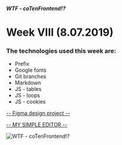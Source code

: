 ##### WTF - coTenFrontend!?
# Week VIII (8.07.2019) 



### The technologies used this week are:
* Prefix
* Google fonts
* Git branches
* Markdown
* JS - tables
* JS - loops
* JS - cookies

[-- Figma design project --](https://www.figma.com/file/q2ben5erKdPiPtsvOeNYDb/Product-Design-Kit-1.0-3.12.2018)

[-- MY SIMPLE EDITOR --](https://mariuszmazyrko.github.io/wk_VIII_08.07.2019/)

![WTF - coTenFrontend!?](https://edu.devstyle.pl/wp-content/uploads/2019/03/wtf-wpidea.png) 
